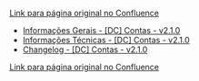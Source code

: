 [Link para página original no Confluence](https://openfinancebrasil.atlassian.net/wiki/spaces/OF/pages/207716715)

- [Informações Gerais - \[DC\] Contas - v2.1.0](../../../../../../OF/Open%20Finance%20Brasil/Especifica%c3%a7%c3%b5es%20de%20APIs/Dados%20do%20Cliente%20%e2%80%93%20DC/[DC]%20API%20-%20Contas/v2.1.0%20-%20[DC]%20Contas/Informa%c3%a7%c3%b5es%20Gerais%20-%20[DC]%20Contas%20-%20v2.1.0)
- [Informações Técnicas - \[DC\] Contas - v2.1.0](../../../../../../OF/Open%20Finance%20Brasil/Especifica%c3%a7%c3%b5es%20de%20APIs/Dados%20do%20Cliente%20%e2%80%93%20DC/[DC]%20API%20-%20Contas/v2.1.0%20-%20[DC]%20Contas/Informa%c3%a7%c3%b5es%20T%c3%a9cnicas%20-%20[DC]%20Contas%20-%20v2.1.0)
- [Changelog - \[DC\] Contas - v2.1.0](../../../../../../OF/Open%20Finance%20Brasil/Especifica%c3%a7%c3%b5es%20de%20APIs/Dados%20do%20Cliente%20%e2%80%93%20DC/[DC]%20API%20-%20Contas/v2.1.0%20-%20[DC]%20Contas/Changelog%20-%20[DC]%20Contas%20-%20v2.1.0)

[Link para página original no Confluence](https://openfinancebrasil.atlassian.net/wiki/spaces/OF/pages/207716715)